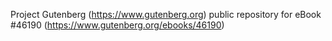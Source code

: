 Project Gutenberg (https://www.gutenberg.org) public repository for
eBook #46190 (https://www.gutenberg.org/ebooks/46190)
